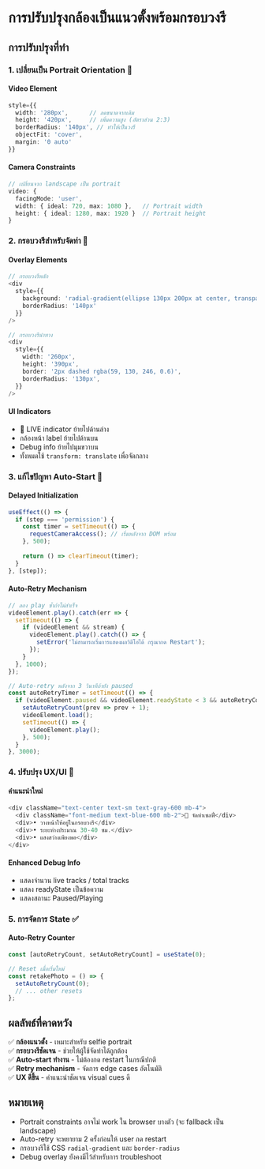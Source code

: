 # การปรับปรุงกล้องเป็นแนวตั้งพร้อมกรอบวงรี

## การปรับปรุงที่ทำ

### 1. เปลี่ยนเป็น Portrait Orientation 📱

#### Video Element
```typescript
style={{
  width: '280px',      // ลดขนาดจากเดิม
  height: '420px',     // เพิ่มความสูง (อัตราส่วน 2:3)
  borderRadius: '140px', // ทำให้เป็นวงรี
  objectFit: 'cover',
  margin: '0 auto'
}}
```

#### Camera Constraints
```typescript
// เปลี่ยนจาก landscape เป็น portrait
video: {
  facingMode: 'user',
  width: { ideal: 720, max: 1080 },   // Portrait width
  height: { ideal: 1280, max: 1920 }  // Portrait height
}
```

### 2. กรอบวงรีสำหรับจัดท่า 🎯

#### Overlay Elements
```typescript
// กรอบวงรีหลัก
<div 
  style={{
    background: 'radial-gradient(ellipse 130px 200px at center, transparent 70%, rgba(0,0,0,0.3) 71%)',
    borderRadius: '140px'
  }}
/>

// กรอบวงรีนำทาง
<div 
  style={{
    width: '260px',
    height: '390px',
    border: '2px dashed rgba(59, 130, 246, 0.6)',
    borderRadius: '130px',
  }}
/>
```

#### UI Indicators
- 🔴 LIVE indicator ย้ายไปด้านล่าง
- กล้องหน้า label ย้ายไปด้านบน  
- Debug info ย้ายไปมุมขวาบน
- ทั้งหมดใช้ `transform: translate` เพื่อจัดกลาง

### 3. แก้ไขปัญหา Auto-Start 🔧

#### Delayed Initialization
```typescript
useEffect(() => {
  if (step === 'permission') {
    const timer = setTimeout(() => {
      requestCameraAccess(); // เริ่มหลังจาก DOM พร้อม
    }, 500);
    
    return () => clearTimeout(timer);
  }
}, [step]);
```

#### Auto-Retry Mechanism
```typescript
// ลอง play ซ้ำถ้าไม่สำเร็จ
videoElement.play().catch(err => {
  setTimeout(() => {
    if (videoElement && stream) {
      videoElement.play().catch(() => {
        setError('ไม่สามารถเริ่มการแสดงผลวิดีโอได้ กรุณากด Restart');
      });
    }
  }, 1000);
});

// Auto-retry หลังจาก 3 วินาทีถ้ายัง paused
const autoRetryTimer = setTimeout(() => {
  if (videoElement.paused && videoElement.readyState < 3 && autoRetryCount < 2) {
    setAutoRetryCount(prev => prev + 1);
    videoElement.load();
    setTimeout(() => {
      videoElement.play();
    }, 500);
  }
}, 3000);
```

### 4. ปรับปรุง UX/UI 🎨

#### คำแนะนำใหม่
```typescript
<div className="text-center text-sm text-gray-600 mb-4">
  <div className="font-medium text-blue-600 mb-2">📱 จัดท่าเซลฟี่</div>
  <div>• วางหน้าให้อยู่ในกรอบวงรี</div>
  <div>• ระยะห่างประมาณ 30-40 ซม.</div>
  <div>• แสงสว่างเพียงพอ</div>
</div>
```

#### Enhanced Debug Info
- แสดงจำนวน live tracks / total tracks
- แสดง readyState เป็นข้อความ
- แสดงสถานะ Paused/Playing

### 5. การจัดการ State ✅

#### Auto-Retry Counter
```typescript
const [autoRetryCount, setAutoRetryCount] = useState(0);

// Reset เมื่อเริ่มใหม่
const retakePhoto = () => {
  setAutoRetryCount(0);
  // ... other resets
};
```

## ผลลัพธ์ที่คาดหวัง

✅ **กล้องแนวตั้ง** - เหมาะสำหรับ selfie portrait  
✅ **กรอบวงรีชัดเจน** - ช่วยให้ผู้ใช้จัดท่าได้ถูกต้อง  
✅ **Auto-start ทำงาน** - ไม่ต้องกด restart ในกรณีปกติ  
✅ **Retry mechanism** - จัดการ edge cases อัตโนมัติ  
✅ **UX ดีขึ้น** - คำแนะนำชัดเจน visual cues ดี  

## หมายเหตุ

- Portrait constraints อาจไม่ work ใน browser บางตัว (จะ fallback เป็น landscape)
- Auto-retry จะพยายาม 2 ครั้งก่อนให้ user กด restart
- กรอบวงรีใช้ CSS `radial-gradient` และ `border-radius` 
- Debug overlay ยังคงมีไว้สำหรับการ troubleshoot